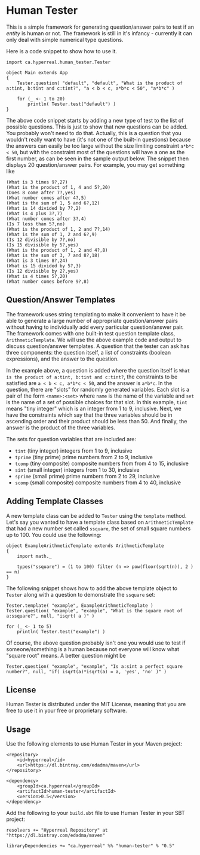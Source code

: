 Human Tester
============

This is a simple framework for generating question/answer pairs to test if an *entity* is human or not.  The framework is still in it's infancy - currently it can only deal with simple numerical type questions.

Here is a code snippet to show how to use it.

	import ca.hyperreal.human_tester.Tester
	
	object Main extends App
	{
		Tester.question( "default", "default", "What is the product of a:tint, b:tint and c:tint?", "a < b < c, a*b*c < 50", "a*b*c" )
		
		for (_ <- 1 to 20)
			println( Tester.test("default") )
	}
	
The above code snippet starts by adding a new type of test to the list of possible questions.  This is just to show that new questions can be added.  You probably won't need to do that.  Actually, this is a question that you wouldn't really want to have (it's not one of the built-in questions) because the answers can easily be too large without the size limiting constraint `a*b*c < 50`, but with the constraint most of the questions will have a one as the first number, as can be seen in the sample output below.  The snippet then displays 20 question/answer pairs.  For example, you may get something like

	(What is 3 times 9?,27)                                                                                                                                                                                                      
	(What is the product of 1, 4 and 5?,20)                                                                                                                                                                                      
	(Does 8 come after 7?,yes)                                                                                                                                                                                                   
	(What number comes after 4?,5)                                                                                                                                                                                               
	(What is the sum of 1, 5 and 6?,12)                                                                                                                                                                                          
	(What is 14 divided by 7?,2)                                                                                                                                                                                                 
	(What is 4 plus 3?,7)                                                                                                                                                                                                        
	(What number comes after 3?,4)                                                                                                                                                                                               
	(Is 7 less than 5?,no)                                                                                                                                                                                                       
	(What is the product of 1, 2 and 7?,14)                                                                                                                                                                                      
	(What is the sum of 1, 2 and 6?,9)                                                                                                                                                                                           
	(Is 12 divisible by 7?,no)                                                                                                                                                                                                   
	(Is 15 divisible by 5?,yes)                                                                                                                                                                                                  
	(What is the product of 1, 2 and 4?,8)
	(What is the sum of 3, 7 and 8?,18)
	(What is 3 times 8?,24)
	(What is 15 divided by 5?,3)
	(Is 12 divisible by 2?,yes)
	(What is 4 times 5?,20)
	(What number comes before 9?,8)


## Question/Answer Templates

The framework uses string templating to make it convenient to have it be able to generate a large number of appropriate question/answer pairs without having to individually add every particular question/answer pair.  The framework comes with one built-in test question template class, `ArithmeticTemplate`.  We will use the above example code and output to discuss question/answer templates.  A question that the tester can ask has three components: the question itself, a list of constraints (boolean expressions), and the answer to the question.

In the example above, a question is added where the question itself is `What is the product of a:tint, b:tint and c:tint?`, the constraints to be satisfied are `a < b < c, a*b*c < 50`, and the answer is `a*b*c`.  In the question, there are "slots" for randomly generated variables.  Each slot is a pair of the form `<name>:<set>` where `name` is the name of the variable and `set` is the name of a set of possible choices for that slot.  In this example, `tint` means "tiny integer" which is an integer from 1 to 9, inclusive.  Next, we have the constraints which say that the three variables should be in ascending order and their product should be less than 50.  And finally, the answer is the product of the three variables.

The sets for question variables that are included are:

- `tint` (tiny integer) integers from 1 to 9, inclusive
- `tprime` (tiny prime) prime numbers from 2 to 9, inclusive
- `tcomp` (tiny composite) composite numbers from from 4 to 15, inclusive
- `sint` (small integer) integers from 1 to 30, inclusive
- `sprime` (small prime) prime numbers from 2 to 29, inclusive
- `scomp` (small composite) composite numbers from 4 to 40, inclusive


## Adding Template Classes

A new template class can be added to `Tester` using the `template` method.  Let's say you wanted to have a template class based on `ArithmeticTemplate` that had a new number set called `ssquare`, the set of small square numbers up to 100.  You could use the following:

	object ExampleArithmeticTemplate extends ArithmeticTemplate
	{
		import math._

		types("ssquare") = (1 to 100) filter (n => pow(floor(sqrt(n)), 2 ) == n)
	}

The following snippet shows how to add the above template object to `Tester` along with a question to demonstrate the `ssquare` set:

	Tester.template( "example", ExampleArithmeticTemplate )
	Tester.question( "example", "example", "What is the square root of a:ssquare?", null, "isqrt( a )" )
	
	for (_ <- 1 to 5)
		println( Tester.test("example") )

Of course, the above question probably isn't one you would use to test if someone/something is a human because not everyone will know what "square root" means.  A better question might be

	Tester.question( "example", "example", "Is a:sint a perfect square number?", null, "if( isqrt(a)*isqrt(a) = a, 'yes', 'no' )" )


## License

Human Tester is distributed under the MIT License, meaning that you are free to use it in your free or proprietary software.


## Usage

Use the following elements to use Human Tester in your Maven project:

	<repository>
		<id>hyperreal</id>
		<url>https://dl.bintray.com/edadma/maven</url>
	</repository>

	<dependency>
		<groupId>ca.hyperreal</groupId>
		<artifactId>human-tester</artifactId>
		<version>0.5</version>
	</dependency>

Add the following to your `build.sbt` file to use Human Tester in your SBT project:

	resolvers += "Hyperreal Repository" at "https://dl.bintray.com/edadma/maven"

	libraryDependencies += "ca.hyperreal" %% "human-tester" % "0.5"

